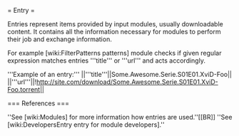 = Entry =

Entries represent items provided by input modules, usually downloadable content.
It contains all the information necessary for modules to perform their job and exchange information.

For example [wiki:FilterPatterns patterns] module checks if given regular expression matches entries '''title''' or '''url''' and acts accordingly.

'''Example of an entry:'''
||'''title'''||Some.Awesome.Serie.S01E01.XviD-Foo||
||'''url'''||!http://site.com/download/Some.Awesome.Serie.S01E01.XviD-Foo.torrent||

=== References ===

''See [wiki:Modules] for more information how entries are used.''[[BR]]
''See [wiki:DevelopersEntry entry for module developers].''